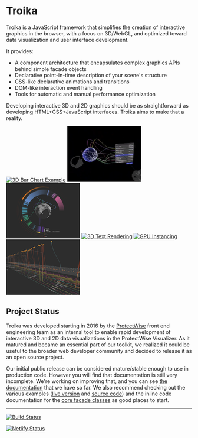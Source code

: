 # Troika 

Troika is a JavaScript framework that simplifies the creation of interactive graphics in the browser, with a focus on 3D/WebGL, and optimized toward data visualization and user interface development.

It provides:

* A component architecture that encapsulates complex graphics APIs behind simple facade objects
* Declarative point-in-time description of your scene's structure
* CSS-like declarative animations and transitions
* DOM-like interaction event handling
* Tools for automatic and manual performance optimization

Developing interactive 3D and 2D graphics should be as straightforward as developing HTML+CSS+JavaScript interfaces. Troika aims to make that a reality.

[![3D Bar Chart Example](./docs/images/city-thumbnail.png)](https://troika-examples.netlify.com/#citygrid)
[![Layered Timeline](./docs/images/globe-connections-thumbnail.png)](https://troika-examples.netlify.app/#globeConnections)
[![ProtectWise: Protocol Threat Graph](./docs/images/pw-protocol-threats-thumbnail.png)](https://twitter.com/lojjic/status/1360290173427322883)
[![3D Text Rendering](./docs/images/text-thumbnail.png)](https://troika-examples.netlify.com/#text)
[![GPU Instancing](./docs/images/instancing-thumbnail.png)](https://troika-examples.netlify.com/#instanceable)
[![Layered Timeline](./docs/images/layered-timeline-thumbnail.png)](https://twitter.com/lojjic/status/1357102689210019844)


## Project Status

Troika was developed starting in 2016 by the [ProtectWise](https://protectwise.com) front end engineering team as an internal tool to enable rapid development of interactive 3D and 2D data visualizations in the ProtectWise Visualizer. As it matured and became an essential part of our toolkit, we realized it could be useful to the broader web developer community and decided to release it as an open source project.

Our initial public release can be considered mature/stable enough to use in production code. However you will find that documentation is still very incomplete. We're working on improving that, and you can see [the documentation](docs/index.md) that we have so far. We also recommend checking out the various examples ([live version](https://troika-examples.netlify.com/) and [source code](./packages/troika-examples)) and the inline code documentation for the [core facade classes](./packages/troika-core/src/facade/) as good places to start.


----

[![Build Status](https://travis-ci.org/protectwise/troika.svg?branch=master)](https://travis-ci.org/protectwise/troika)

[![Netlify Status](https://api.netlify.com/api/v1/badges/523722ef-0c71-4bdc-935d-575c73ec1838/deploy-status)](https://app.netlify.com/sites/troika-examples/deploys)
